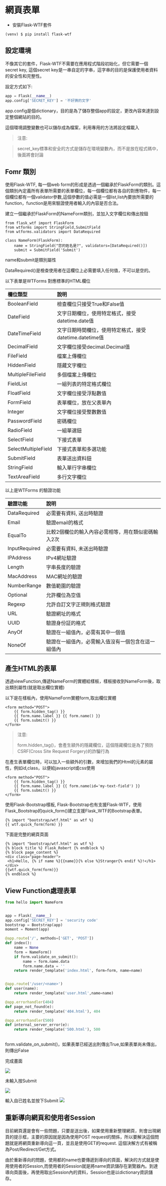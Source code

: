 # 網頁表單

- 安裝Flask-WTF套件

```
(venv) $ pip install flask-wtf
```

## 設定環境

不像其它的套件，Flask-WTF不需要在應用程式階段初始化，但它需要一個secret key, 這個secret key是一串自定的字串，這字串的目的是保護使用者資料的安全性和完整性。

設定方式如下:

```python
app = Flask(__name__)
app.config['SECRET_KEY'] = '不好猜的文字'
```


app.config是個dictionary，目的是為了儲存整個app的設定，更改內容來達到設定整個網站的目的。

這個環境調整變數也可以儲存成為檔案，利用專用的方法將設定檔載入

> 注意:

> secret_key標準和安全的方式是儲存在環境變數內，而不是放在程式碼中，後面將會討論


## Fomr 類別
使用Flask-WTF, 每一個web form的形成是透過一個繼承於FlaskForm的類別。這個類別內定義所有表單所需要的表單欄位，每一個欄位都有各自的對應物件，每一個欄位都有一個validator參數,這個參數的值必需是一個list,list內要放所需要的function，function是用來驗證使用者輸入的內容是否合法。

建立一個繼承於FlaskForm的NameForm類別，並加入文字欄位和傳出按鈕

```
from flask_wtf import FlaskForm
from wtforms import StringField,SubmitField
from wtforms.validators import DataRequired

class NameForm(FlaskForm):
    name = StringField("您的姓名是?", validators=[DataRequired()])
    submit = SubmitField('Submit')
```

name和submit是類別屬性

DataRequired()是檢查使用者在這欄位上必需要填入任何值，不可以是空的。

以下表單是WTForms 對應標準的HTML欄位 

| 欄位類型 | 說明 |
|:--|:--|
| BooleanField | 檢查欄位只接受True和False值 |
| DateField | 文字日期欄位，使用特定格式，接受datetime.date值 |
| DateTimeField | 文字日期時間欄位，使用特定格式，接受datetime.datetime值 |
| DecimalField | 文字欄位接受decimal.Decimal值 |
| FileField | 檔案上傳欄位 |
| HiddenField | 隱藏文字欄位 |
| MultipleFileField | 多個檔案上傳欄位 |
| FieldList | 一組列表的特定格式欄位 |
| FloatField | 文字欄位接受浮點數值 |
| FormField | 表單欄位，放在父表單內 |
| Integer | 文字欄位接受整數數值 |
| PasswordField | 密碼欄位 |
| RadioField | 一組單選鈕 |
| SelectField | 下接式表單 |
| SelectMultipleField | 下接式表單和多選功能 |
| SubmitField | 表單送出資料鈕 |
| StringField | 輸入單行字串欄位 |
| TextAreaField | 多行文字欄位 |

以上是WTForms 的驗證功能

| 驗證功能 | 說明 |
|:--|:--|
| DataRequired | 必需要有資料, 送出時驗證 |
| Email | 驗證email的格式 |
| EqualTo | 比較2個欄位的輸入內容必需相等，用在類似密碼輸入2次 |
| InputRequired | 必需要有資料, 未送出時驗證 |
| IPAddress | IPv4網址驗證 |
| Length | 字串長度的驗證 |
| MacAddress | MAC網址的驗證 |
| NumberRange | 數值範圍的驗證 |
| Optional | 允許欄位為空值 |
| Regexp | 允許自訂文字正規則格式驗證 |
| URL | 驗證網址的格式 |
| UUID | 驗證身份証的格式 |
| AnyOf | 驗證在一組值內，必需有其中一個值 |
| NoneOf | 驗證在一組值內，必需輸入值沒有一個包含在這一組值內|

## 產生HTML的表單

透過viewFunction,傳遞NameForm的實體給樣板，樣板接收到NameForm後，取出類別屬性(就是取出欄位實體)

以下是在樣板內，使用NameForm實體form,取出欄位實體

```
<form method="POST">
	{{ form.hidden_tag() }}
	{{ form.name.label }} {{ form.name() }}
	{{ form.submit() }}
</form>
```

> 注意:
>
> form.hidden_tag()，會產生額外的隱藏欄位，這個隱藏欄位是為了預防CSRF(Cross Site Request Forgery)的詐騙行為

在產生表單欄位時，可以加入一些額外的引數，來增加我們的Html的元素的屬性，例如id,class，以便給javascript或css使用

```
<form method="POST">
	{{ form.hidden_tag() }}
	{{ form.name.label }} {{ form.name(id='my-text-field') }}
	{{ form.submit() }}
</form>
```

使用Flask-Bootstrap樣板, Flask-Bootstrap也有支援Flask-WTF，使用Flask_Bootstrap的quick_form()建立支援Flask_WTF的Bootstrap表單。

```
{% import "bootstrap/wtf.html" as wtf %}
{{ wtf.quick_form(form) }}
```

下面是完整的網頁頁面
```{% extends "base.html" %}
{% import "bootstrap/wtf.html" as wtf %}
{% block title %} Flask_Robert {% endblock %}
{% block page_content %}
<div class="page-header">
 <h1>Hello, {% if name %}{{name}}{% else %}Stranger{% endif %}!</h1>
</div>
{{wtf.quick_form(form)}}
{% endblock %}
```

## View Function處理表單

```python
from hello import NameForm


app = Flask(__name__)
app.config['SECRET_KEY'] = 'security code'
bootstrap = Bootstrap(app)
moment = Moment(app)

@app.route('/', methods=['GET', 'POST'])
def index():
    name = None
    form = NameForm()
    if form.validate_on_submit():
        name = form.name.data
        form.name.data = ''
    return render_template('index.html', form=form, name=name)


@app.route('/user/<name>')
def user(name):
    return render_template('user.html',name=name)

@app.errorhandler(404)
def page_not_found(e):
    return render_template('404.html'), 404

@app.errorhandler(500)
def internal_server_error(e):
    return render_template('500.html'), 500
    
```

form.validate_on_submit()，如果表單已經送出則傳出True,如果表單尚未傳出，則傳出False

完成畫面

![](./images/pic01.png)

未輸入按Submit

![](./images/pic02.png)

輸入自已姓名並按下Submit
![](./images/pic03.png)

## 重新導向網頁和使用者Session

目前網頁還是會有一些問題，只要是送出後，如果使用重新整理網頁，則會出現網頁的提示框，主要的原因就是因為使用POST request的關係，所以要解決這個問題就是將網頁重新導向這一頁，並且是使用GET的request. 這個決解方式有被稱為Post/Redirect/Get方式。

由於重新導向的問題，使用都的name也要傳遞到導向的頁面，解決的方式就是使用使用者的Session,而使用者的Session就是將name資訊儲存在瀏覽器內。到達導向頁面後，再使用取出Session內的資料，Session也是以dictionary資訊儲存。